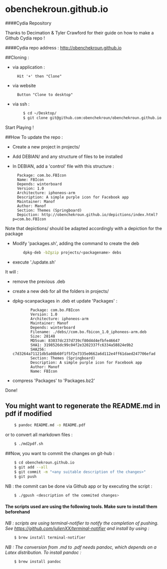 # obenchekroun.github.io
####Cydia Repository

Thanks to Decimation & Tyler Crawford for their guide on how to make a Github Cydia repo !

####Cydia repo address : http://obenchekroun.github.io

##Cloning :
- via application :

		Hit '+' then "Clone"

- via website

		Button "Clone to desktop"

- via ssh :
```bash
		$ cd ~/Desktop/
		$ git clone git@github.com:obenchekroun/obenchekroun.github.io.git
```
Start Playing !

##How To update the repo :
- Create a new project in projects/
- Add DEBIAN/ and any structure of files to be installed
- In DEBIAN, add a 'control' file with this structure :

		Package: com.bo.FBIcon
		Name: FBIcon
		Depends: winterboard
		Version: 1.0
		Architecture: iphoneos-arm
		Description: A simple purple icon for Facebook app 
		Maintainer: Manof
		Author: Manof
		Section: Themes (Springboard)
		Depiction: http://obenchekroun.github.io/depictions/index.html?p=com.bo.FBIcon

Note that depictions/ should be adapted accordingly with a depiction for the package 

- Modify 'packages.sh', adding the command to create the deb
```bash
		dpkg-deb -bZgzip projects/<packagename> debs
```
- execute './update.sh'


It will :
- remove the previous .deb
- create a new deb for all the folders in projects/
- dpkg-scanpackages in .deb et update 'Packages' :
			  
			  Package: com.bo.FBIcon
			  Version: 1.0
			  Architecture: iphoneos-arm
			  Maintainer: Manof
			  Depends: winterboard
			  Filename: ./debs//com.bo.fbicon_1.0_iphoneos-arm.deb
			  Size: 28148
			  MD5sum: 83037dc237d739cf80d4d4efbfe46647
			  SHA1: 3198526dc99c04f2e3202337fc6334a58824e9b2
			  SHA256: c7d3264a71121db5a08b60f1f5f2e7335e0662a6d112e4ff61daed247706efad
			  Section: Themes (Springboard)
			  Description: A simple purple icon for Facebook app
			  Author: Manof
			  Name: FBIcon

- compress 'Packages' to 'Packages.bz2'

Done!

## You might want to regenerate the README.md in pdf if modified

```bash
	$ pandoc README.md -o README.pdf
```

or to convert all markdown files :

```bash
	$ ./md2pdf.sh
```
##Now, you want to commit the changes on git-hub :
```bash
	$ cd obenchekroun.github.io
	$ git add --all
	$ git commit -m "<any suitable description of the changes>"
	$ git push
```
NB : the commit can be done via Github app or by executing the script :
```bash
	$ ./gpush <description of the commited changes>
```

#### The scripts used are using the following tools. Make sure to install them beforehand

*NB : scripts are using terminal-notifier to notify the completion of pushing.
See https://github.com/julienXX/terminal-notifier and install by using :*
```bash
	$ brew install terminal-notifier
```

*NB : The conversion from .md to .pdf needs pandoc, which depends on a Latex distribution. To install pandoc :*
```bash
	$ brew install pandoc
```
